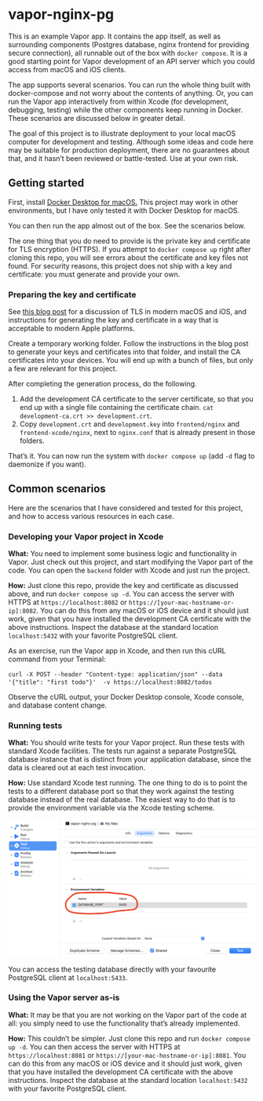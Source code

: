 # vapor-nginx-pg

This is an example Vapor app. It contains the app itself, as well as surrounding components (Postgres database, nginx frontend for providing secure connection), all runnable out of the box with `docker compose`. It is a good starting point for Vapor development of an API server which you could access from macOS and iOS clients.

The app supports several scenarios. You can run the whole thing built with docker-compose and not worry about the contents of anything. Or, you can run the Vapor app interactively from within Xcode (for development, debugging, testing) while the other components keep running in Docker. These scenarios are discussed below in greater detail.

The goal of this project is to illustrate deployment to your local macOS computer for development and testing. Although some ideas and code here may be suitable for production deployment, there are no guarantees about that, and it hasn’t been reviewed or battle-tested. Use at your own risk.

## Getting started

First, install [Docker Desktop for macOS.](https://www.docker.com/products/docker-desktop) This project may work in other environments, but I have only tested it with Docker Desktop for macOS.

You can then run the app almost out of the box. See the scenarios below.

The one thing that you do need to provide is the private key and certificate for TLS encryption (HTTPS). If you attempt to `docker compose up` right after cloning this repo, you will see errors about the certificate and key files not found. For security reasons, this project does not ship with a key and certificate: you must generate and provide your own.

### Preparing the key and certificate

See [this blog post](https://jaanus.com/ios-13-certificates/) for a discussion of TLS in modern macOS and iOS, and instructions for generating the key and certificate in a way that is acceptable to modern Apple platforms.

Create a temporary working folder. Follow the instructions in the blog post to generate your keys and certificates into that folder, and install the CA certificates into your devices. You will end up with a bunch of files, but only a few are relevant for this project.

After completing the generation process, do the following.

1. Add the development CA certificate to the server certificate, so that you end up with a single file containing the certificate chain. `cat development-ca.crt >> development.crt`.
1. Copy `development.crt` and `development.key` into `frontend/nginx` and `frontend-xcode/nginx`, next to `nginx.conf` that is already present in those folders.

That’s it. You can now run the system with `docker compose up` (add `-d` flag to daemonize if you want).

## Common scenarios

Here are the scenarios that I have considered and tested for this project, and how to access various resources in each case.

### Developing your Vapor project in Xcode

**What:** You need to implement some business logic and functionality in Vapor. Just check out this project, and start modifying the Vapor part of the code. You can open the `backend` folder with Xcode and just run the project.

**How:** Just clone this repo, provide the key and certificate as discussed above, and run `docker compose up -d`. You can access the server with HTTPS at `https://localhost:8082` or `https://[your-mac-hostname-or-ip]:8082`. You can do this from any macOS or iOS device and it should just work, given that you have installed the development CA certificate with the above instructions. Inspect the database at the standard location `localhost:5432` with your favorite PostgreSQL client.

As an exercise, run the Vapor app in Xcode, and then run this cURL command from your Terminal:

```
curl -X POST --header "Content-type: application/json" --data '{"title": "first todo"}'  -v https://localhost:8082/todos
```

Observe the cURL output, your Docker Desktop console, Xcode console, and database content change.

### Running tests

**What:** You should write tests for your Vapor project. Run these tests with standard Xcode facilities. The tests run against a separate PostgreSQL database instance that is distinct from your application database, since the data is cleared out at each test invocation.

**How:** Use standard Xcode test running. The one thing to do is to point the tests to a different database port so that they work against the testing database instead of the real database. The easiest way to do that is to provide the environment variable via the Xcode testing scheme.

![Database port for testing](doc/database-port.png)

You can access the testing database directly with your favourite PostgreSQL client at `localhost:5433`.

### Using the Vapor server as-is

**What:** It may be that you are not working on the Vapor part of the code at all: you simply need to use the functionality that’s already implemented.

**How:** This couldn’t be simpler. Just clone this repo and run `docker compose up -d`. You can then access the server with HTTPS at `https://localhost:8081` or `https://[your-mac-hostname-or-ip]:8081`. You can do this from any macOS or iOS device and it should just work, given that you have installed the development CA certificate with the above instructions. Inspect the database at the standard location `localhost:5432` with your favorite PostgreSQL client.
